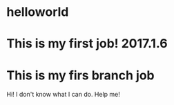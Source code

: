 # helloworld
# This is my first job! 2017.1.6
# This is my firs branch job
Hi! 
I don't know what I can do.
Help me!
